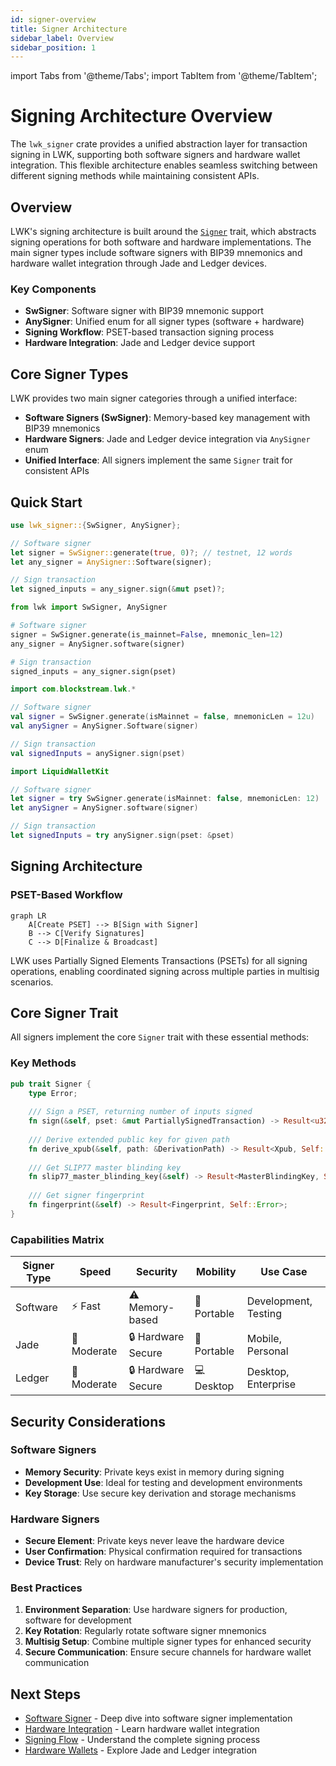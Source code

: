 ```yaml
---
id: signer-overview
title: Signer Architecture
sidebar_label: Overview
sidebar_position: 1
---
```


import Tabs from '@theme/Tabs';
import TabItem from '@theme/TabItem';

# Signing Architecture Overview

The `lwk_signer` crate provides a unified abstraction layer for transaction signing in LWK, supporting both software signers and hardware wallet integration. This flexible architecture enables seamless switching between different signing methods while maintaining consistent APIs.

## Overview

LWK's signing architecture is built around the [`Signer`](../../../reference/api/lwk_common/trait.Signer.html) trait, which abstracts signing operations for both software and hardware implementations. The main signer types include software signers with BIP39 mnemonics and hardware wallet integration through Jade and Ledger devices.

### Key Components

- **SwSigner**: Software signer with BIP39 mnemonic support
- **AnySigner**: Unified enum for all signer types (software + hardware)
- **Signing Workflow**: PSET-based transaction signing process
- **Hardware Integration**: Jade and Ledger device support

## Core Signer Types

LWK provides two main signer categories through a unified interface:

- **Software Signers (SwSigner)**: Memory-based key management with BIP39 mnemonics
- **Hardware Signers**: Jade and Ledger device integration via `AnySigner` enum
- **Unified Interface**: All signers implement the same `Signer` trait for consistent APIs

## Quick Start

<Tabs groupId="language">
<TabItem value="rust" label="Rust" default>

```rust
use lwk_signer::{SwSigner, AnySigner};

// Software signer
let signer = SwSigner::generate(true, 0)?; // testnet, 12 words
let any_signer = AnySigner::Software(signer);

// Sign transaction
let signed_inputs = any_signer.sign(&mut pset)?;
```

</TabItem>
<TabItem value="python" label="Python">

```python
from lwk import SwSigner, AnySigner

# Software signer
signer = SwSigner.generate(is_mainnet=False, mnemonic_len=12)
any_signer = AnySigner.software(signer)

# Sign transaction
signed_inputs = any_signer.sign(pset)
```

</TabItem>
<TabItem value="kotlin" label="Kotlin">

```kotlin
import com.blockstream.lwk.*

// Software signer
val signer = SwSigner.generate(isMainnet = false, mnemonicLen = 12u)
val anySigner = AnySigner.Software(signer)

// Sign transaction
val signedInputs = anySigner.sign(pset)
```

</TabItem>
<TabItem value="swift" label="Swift">

```swift
import LiquidWalletKit

// Software signer
let signer = try SwSigner.generate(isMainnet: false, mnemonicLen: 12)
let anySigner = AnySigner.software(signer)

// Sign transaction
let signedInputs = try anySigner.sign(pset: &pset)
```

</TabItem>
</Tabs>

## Signing Architecture

### PSET-Based Workflow

```mermaid
graph LR
    A[Create PSET] --> B[Sign with Signer]
    B --> C[Verify Signatures]
    C --> D[Finalize & Broadcast]
```

LWK uses Partially Signed Elements Transactions (PSETs) for all signing operations, enabling coordinated signing across multiple parties in multisig scenarios.

## Core Signer Trait

All signers implement the core `Signer` trait with these essential methods:

### Key Methods

```rust
pub trait Signer {
    type Error;
    
    /// Sign a PSET, returning number of inputs signed
    fn sign(&self, pset: &mut PartiallySignedTransaction) -> Result<u32, Self::Error>;
    
    /// Derive extended public key for given path
    fn derive_xpub(&self, path: &DerivationPath) -> Result<Xpub, Self::Error>;
    
    /// Get SLIP77 master blinding key
    fn slip77_master_blinding_key(&self) -> Result<MasterBlindingKey, Self::Error>;
    
    /// Get signer fingerprint
    fn fingerprint(&self) -> Result<Fingerprint, Self::Error>;
}
```

### Capabilities Matrix

| Signer Type | Speed | Security | Mobility | Use Case |
|-------------|-------|----------|----------|----------|
| Software | ⚡ Fast | ⚠️ Memory-based | 📱 Portable | Development, Testing |
| Jade | 🐌 Moderate | 🔒 Hardware Secure | 📱 Portable | Mobile, Personal |
| Ledger | 🐌 Moderate | 🔒 Hardware Secure | 💻 Desktop | Desktop, Enterprise |

## Security Considerations

### Software Signers

- **Memory Security**: Private keys exist in memory during signing
- **Development Use**: Ideal for testing and development environments
- **Key Storage**: Use secure key derivation and storage mechanisms

### Hardware Signers

- **Secure Element**: Private keys never leave the hardware device
- **User Confirmation**: Physical confirmation required for transactions
- **Device Trust**: Rely on hardware manufacturer's security implementation

### Best Practices

1. **Environment Separation**: Use hardware signers for production, software for development
2. **Key Rotation**: Regularly rotate software signer mnemonics
3. **Multisig Setup**: Combine multiple signer types for enhanced security
4. **Secure Communication**: Ensure secure channels for hardware wallet communication

## Next Steps

- [Software Signer](./software-signer.md) - Deep dive into software signer implementation
- [Hardware Integration](./hardware-integration.md) - Learn hardware wallet integration
- [Signing Flow](./signing-flow.md) - Understand the complete signing process
- [Hardware Wallets](../hardware-wallets/README.md) - Explore Jade and Ledger integration